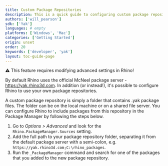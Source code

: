 ```yaml
---
title: Custom Package Repositories
description: This is a quick guide to configuring custom package repositories in Rhino.
authors: ['will_pearson']
sdk: ['Yak']
languages: # empty
platforms: ['Windows', 'Mac']
categories: ['Getting Started']
origin: unset
order: 20
keywords: ['developer', 'yak']
layout: toc-guide-page
---
```


<div class="alert alert-warning" role="alert">
⚠️ This feature requires modifying advanced settings in Rhino!
</div>

By default Rhino uses the official McNeel package server - https://yak.rhino3d.com. In addition (or instead!), it's possible to configure Rhino to use your own package repositories.

A custom package repository is simply a folder that contains .yak package files. The folder can be on the local machine or on a shared file server. You can configure Rhino to include packages from this repository in the Package Manager by following the steps below.


1. Go to _Options > Advanced_ and look for the `Rhino.PackageManager.Sources` setting.
1. Add the full path to your package repository folder, separating it from the default package server with a semi-colon, e.g. `https://yak.rhino3d.com;C:\rhino_packages`.
1. Run the `_PackageManager` command and search for one of the packages that you added to the new package repository.

